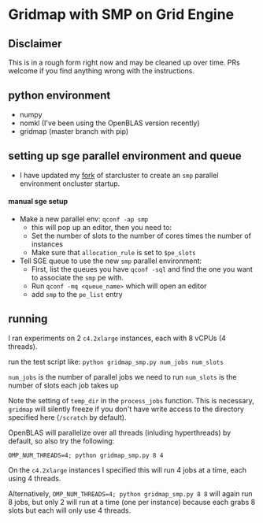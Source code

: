 
Gridmap with SMP on Grid Engine
===============================

## Disclaimer

This is in a rough form right now and may be cleaned up over time. PRs welcome
if you find anything wrong with the instructions.

## python environment
  - numpy
  - nomkl (I've been using the OpenBLAS version recently)
  - gridmap (master branch with pip)
 
## setting up sge parallel environment and queue

- I have updated my [fork](https://github.com/nfoti/StarCluster/tree/develop)
  of starcluster to create an `smp` parallel environment oncluster startup.

#### manual sge setup

- Make a new parallel env: `qconf -ap smp`
  * this will pop up an editor, then you need to:
  * Set the number of slots to the number of cores times the number of instances
  * Make sure that `allocation_rule` is set to `$pe_slots`
- Tell SGE queue to use the new `smp` parallel environment:
  * First, list the queues you have `qconf -sql` and find the one you want to
    associate the `smp` pe with.
  * Run `qconf -mq <queue_name>` which will open an editor
  * add `smp` to the `pe_list` entry

## running

I ran experiments on 2 `c4.2xlarge` instances, each with 8 vCPUs (4 threads).

run the test script like: `python gridmap_smp.py num_jobs num_slots`

`num_jobs` is the number of parallel jobs we need to run
`num_slots` is the number of slots each job takes up

Note the setting of `temp_dir` in the `process_jobs` function. This is
necessary, `gridmap` will silently freeze if you don't have write access to the
directory specified here (`/scratch` by default).

OpenBLAS will parallelize over all threads (inluding hyperthreads) by default,
so also try the following:

`OMP_NUM_THREADS=4; python gridmap_smp.py 8 4`

On the `c4.2xlarge` instances I specified this will run 4 jobs at a time, each using 4 threads.

Alternatively, `OMP_NUM_THREADS=4; python gridmap_smp.py 8 8`
will again run 8 jobs, but only 2 will run at a time (one per instance)
because each grabs 8 slots but each will only use 4 threads.
